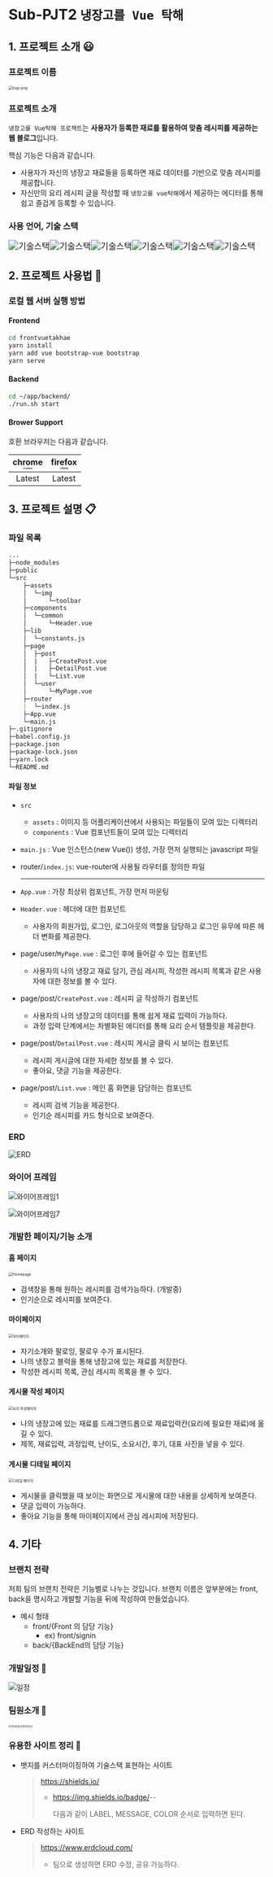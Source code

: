 # Sub-PJT2 `냉장고를 Vue 탁해` 

## 1. 프로젝트 소개 :smiley:

### 프로젝트 이름

<img src="https://user-images.githubusercontent.com/60081201/88865312-83417100-d242-11ea-9cc2-c83c84303b21.png" alt="logo png" style="zoom:50%;" />

### 프로젝트 소개 

`냉장고를 Vue탁해 프로젝트`는 **사용자가 등록한 재료를 활용하여 맞춤 레시피를 제공하는 웹 블로그**입니다.

핵심 기능은 다음과 같습니다.

- 사용자가 자신의 냉장고 재료들을 등록하면 재료 데이터를 기반으로 맞춤 레시피를 제공합니다.
- 자신만의 요리 레시피 글을 작성할 때 `냉장고를 vue탁해`에서 제공하는 에디터를 통해 쉽고 즐겁게 등록할 수 있습니다.

### 사용 언어, 기술 스택

<img src="https://img.shields.io/badge/platform-Web-yellow" alt="기술스택" style="zoom:120%;" /><img src="https://img.shields.io/badge/framework-Vue.js-green" alt="기술스택" style="zoom:120%;" /><img src="https://img.shields.io/badge/database-MySQL-yellowgreen" alt="기술스택" style="zoom:120%;" /><img src="https://img.shields.io/badge/backend-Springboot-ff69b4" alt="기술스택" style="zoom:120%;" /><img src="https://img.shields.io/badge/server-AWS-9cf" alt="기술스택" style="zoom:120%;" /><img src="https://img.shields.io/badge/language-Java, JavaScript, Python-important" alt="기술스택" style="zoom:120%;" />



## 2. 프로젝트 사용법 :key:

### 로컬 웹 서버 실행 방법

#### Frontend

```bash
cd frontvuetakhae
yarn install
yarn add vue bootstrap-vue bootstrap
yarn serve
```

#### Backend

```bash
cd ~/app/backend/
./run.sh start
```

#### Brower Support

호환 브라우저는 다음과 같습니다.

| chrome<br /><img src="https://user-images.githubusercontent.com/60081201/88929957-cab51500-d2b5-11ea-98aa-013452b4eec4.PNG" alt="chrome" style="zoom: 25%;" /> | firefox<br /><img src="https://user-images.githubusercontent.com/60081201/88929960-cbe64200-d2b5-11ea-8399-c54eac3ea214.PNG" alt="firefox" style="zoom: 25%;" /> |
| :----------------------------------------------------------: | :----------------------------------------------------------: |
|                            Latest                            |                            Latest                            |



## 3. 프로젝트 설명 :clipboard:

### 파일 목록

```markdown
...
├─node_modules
├─public
└─src
    ├─assets
    │  └─img
    │      └─toolbar
    ├─components
    │  └─common
    │      └─Header.vue	
    ├─lib
    │  └─constants.js
    ├─page
    │  ├─post
    │  |   ├─CreatePost.vue	
    │  |   ├─DetailPost.vue	
    │  |   └─List.vue	
    │  └─user
    │      └─MyPage.vue	
    ├─router
    |  └─index.js
    ├─App.vue 
    └─main.js
├─.gitignore
├─babel.config.js
├─package.json
├─package-lock.json
├─yarn.lock
└─README.md
```

#### 파일 정보

- `src`
  - `assets` : 이미지 등 어플리케이션에서 사용되는 파일들이 모여 있는 디렉터리
  - `components` : Vue 컴포넌트들이 모여 있는 디렉터리

- `main.js` : Vue 인스턴스(new Vue()) 생성, 가장 먼저 실행되는 javascript 파일

- router/`index.js`: vue-router에 사용될 라우터를 정의한 파일

  ---

- `App.vue` : 가장 최상위 컴포넌트, 가장 먼저 마운팅
- `Header.vue` : 헤더에 대한 컴포넌트
  
  - 사용자의 회원가입, 로그인, 로그아웃의 역할을 담당하고 로그인 유무에 따른 헤더 변화를 제공한다.
- page/user/`MyPage.vue` : 로그인 후에 들어갈 수 있는 컴포넌트
  
  - 사용자의 나의 냉장고 재료 담기, 관심 레시피, 작성한 레시피 목록과 같은 사용자에 대한 정보를 볼 수 있다.
- page/post/`CreatePost.vue` : 레시피 글 작성하기 컴포넌트
  - 사용자의 나의 냉장고의 데이터를 통해 쉽게 재료 입력이 가능하다.
  - 과정 입력 단계에서는 차별화된 에디터를 통해 요리 순서 템플릿을 제공한다.
- page/post/`DetailPost.vue` : 레시피 게시글 클릭 시 보이는 컴포넌트
  - 레시피 게시글에 대한 자세한 정보를 볼 수 있다.
  - 좋아요, 댓글 기능을 제공한다.
- page/post/`List.vue` : 메인 홈 화면을 담당하는 컴포넌트
  - 레시피 검색 기능을 제공한다.
  - 인기순 레시피를 카드 형식으로 보여준다.

### ERD

![ERD](https://user-images.githubusercontent.com/60081201/88983004-aaf90d80-d304-11ea-9097-cb083397c008.png)

### 와이어 프레임

![와이어프레임1](https://user-images.githubusercontent.com/60081201/88252944-01ee5980-cceb-11ea-9d48-5c899841fdec.PNG)



![와이어프레임7](https://user-images.githubusercontent.com/60081201/88254814-644a5880-ccf1-11ea-8349-28119bb2d55c.PNG)

### 개발한 페이지/기능 소개

#### 홈 페이지

<img src="https://user-images.githubusercontent.com/60081201/88983478-1b545e80-d306-11ea-91d7-ccc2170e9f5c.PNG" alt="Homepage" style="zoom: 50%;" />

- 검색창을 통해 원하는 레시피를 검색가능하다. (개발중)
- 인기순으로 레시피를 보여준다.



#### 마이페이지

<img src="https://user-images.githubusercontent.com/60081201/88986920-498a6c00-d30f-11ea-84b5-899161e9edb4.png" alt="마이페이지" style="zoom:50%;" />

- 자기소개와 팔로잉, 팔로우 수가 표시된다.
- 나의 냉장고 블럭을 통해 냉장고에 있는 재료를 저장한다.
- 작성한 레시피 목록, 관심 레시피 목록을 볼 수 있다.



#### 게시물 작성 페이지 

<img src="https://user-images.githubusercontent.com/60081201/88986781-e0a2f400-d30e-11ea-90ce-41e2d5c9180f.png" alt="요리 작성페이지" style="zoom:50%;" />

- 나의 냉장고에 있는 재료를 드래그앤드롭으로 재료입력칸(요리에 필요한 재료)에 옮길 수 있다.
- 제목, 재료입력, 과정입력, 난이도, 소요시간, 후기, 대표 사진을 넣을 수 있다. 



#### 게시물 디테일 페이지 

<img src="https://user-images.githubusercontent.com/60081201/88986779-ded93080-d30e-11ea-9270-fdb52c5948c8.png" alt="디테일 페이지" style="zoom:50%;" />

- 게시물을 클릭했을 때 보이는 화면으로 게시물에 대한 내용을 상세하게 보여준다.
- 댓글 입력이 가능하다.
- 좋아요 기능을 통해 마이페이지에서 관심 레시피에 저장된다.



## 4. 기타

### 브랜치 전략

저희 팀의 브랜치 전략은 기능별로 나누는 것입니다. 브랜치 이름은 앞부분에는 front, back을 명시하고 개발할 기능을 뒤에 작성하여 만들었습니다.

- 예시 형태
  - front/{Front 의 담당 기능}
    - ex) front/signin
  - back/{BackEnd의 담당 기능}



### 개발일정 :calendar: 

![일정](https://user-images.githubusercontent.com/60081201/88985715-01b61580-d30c-11ea-8e3a-9a133759ee44.PNG)



### 팀원소개 :school:

<img src="https://user-images.githubusercontent.com/60081201/88927797-ecf96380-d2b2-11ea-8347-550fe89453cb.PNG" alt="전자파컴공레인저표지" style="zoom: 33%;" />



### 유용한 사이트 정리 :pushpin: 

- 뱃지를 커스터마이징하여 기술스택 표현하는 사이트

  > https://shields.io/
  >
  > - https://img.shields.io/badge/<LABEL>-<MESSAGE>-<COLOR>
  >
  >   다음과 같이 LABEL, MESSAGE, COLOR 순서로 입력하면 된다.

- ERD 작성하는 사이트

  > https://www.erdcloud.com/
  >
  > - 팀으로 생성하면 ERD 수정, 공유 가능하다.